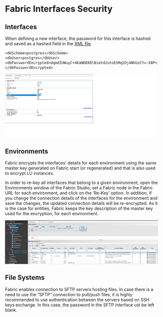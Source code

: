 # **Fabric Interfaces Security** 



## Interfaces 

When defining a new interface, the password for this interface is hashed and saved as a hashed field in the [XML file](/articles/25_environments/04_offline_deployment.md#xml-file-example)  

``` 
<dbScheme>postgres</dbScheme>
<dbUser>postgres</dbUser>
<dbPasswordEncrypted>dqmdIUWuyC+4KaNDEKDlBimtd2utoESMq2Oj4NhUzCY=:X8P+ihKPTG2WuwfX0xztOPSS3lDLrr7Y+UrkzjkHf/c=</dbPasswordEncrypted>
```

<img src="/articles/26_fabric_security/images/05_fabric_Interfacesencryption.png">
          
  

## Environments

Fabric encrypts the interfaces’ details for each environment using the same master key generated on Fabric start (or regenerated) and that is also used to encrypt LU instances. 

In order to re-key all interfaces that belong to a given environment, open the Environments window of the Fabric Studio, set a Fabric node in the Fabric URL for each environment, 
and click on the ‘Re-Key’ option.
In addition, if you change the connection details of the interfaces for the environment and save the changes, the updated connection details will be re-encrypted.
As it is the case for entities, Fabric keeps the key description of the master key used for the encryption, for each environment.


<img src="/articles/26_fabric_security/images/06_fabric_envEncryption.PNG">


## File Systems

Fabric enables connection to SFTP servers hosting files.
In case there is a need to use the “SFTP” connection to pull/push files, it is highly recommended to use authentication between the servers based on SSH keys exchange. 
In this case, the password in the SFTP interface ust be left blank.  
 
